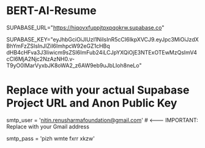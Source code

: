 # BERT-AI-Resume

SUPABASE_URL="https://hiqovxfuppjtpxpqokrw.supabase.co"

SUPABASE_KEY="eyJhbGciOiJIUzI1NiIsInR5cCI6IkpXVCJ9.eyJpc3MiOiJzdXBhYmFzZSIsInJlZiI6ImhpcW92eGZ1cHBq
dHB4cHFva3J3Iiwicm9sZSI6ImFub24iLCJpYXQiOjE3NTExOTEwMzQsImV4cCI6MjA2Njc2NzAzNH0.v-
T9yO0lMarVyxbJK8oWA2_z6AW9eb9uJbLIoh8neLo"

# Replace with your actual Supabase Project URL and Anon Public Key

smtp_user = 'nitin.renusharmafoundation@gmail.com'  # <--- IMPORTANT: Replace with your Gmail address

smtp_pass = 'pizh wmte fxrr xkzw'
